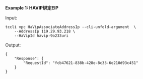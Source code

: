 **Example 1: HAVIP绑定EIP**



Input: 

```
tccli vpc HaVipAssociateAddressIp --cli-unfold-argument  \
    --AddressIp 119.29.93.218 \
    --HaVipId havip-9o233uri
```

Output: 
```
{
    "Response": {
        "RequestId": "fcb47621-838b-428e-8c33-6e210d93c451"
    }
}
```

